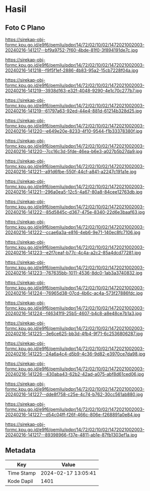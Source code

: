 # Hasil

## Foto C Plano

https://sirekap-obj-formc.kpu.go.id/e9f6/pemilu/pdpr/14/72/02/10/02/1472021002003-20240216-141217--bf9a9752-7f60-4bde-81f0-3f894191de7c.jpg

https://sirekap-obj-formc.kpu.go.id/e9f6/pemilu/pdpr/14/72/02/10/02/1472021002003-20240216-141218--f9f5f1ef-2886-4b83-95a2-15cb7228f04a.jpg

https://sirekap-obj-formc.kpu.go.id/e9f6/pemilu/pdpr/14/72/02/10/02/1472021002003-20240216-141219--3938d163-e32f-4048-9290-4e1c70c277b7.jpg

https://sirekap-obj-formc.kpu.go.id/e9f6/pemilu/pdpr/14/72/02/10/02/1472021002003-20240216-141219--61797a63-92ed-44e4-881d-61214b328d25.jpg

https://sirekap-obj-formc.kpu.go.id/e9f6/pemilu/pdpr/14/72/02/10/02/1472021002003-20240216-141220--e649e20e-8233-4f10-9544-f1b33378380f.jpg

https://sirekap-obj-formc.kpu.go.id/e9f6/pemilu/pdpr/14/72/02/10/02/1472021002003-20240216-141220--7cc16c3d-5fde-46ea-b6e3-a027b5b27da9.jpg

https://sirekap-obj-formc.kpu.go.id/e9f6/pemilu/pdpr/14/72/02/10/02/1472021002003-20240216-141221--a91d6fbe-550f-44cf-a841-a2247c191a1e.jpg

https://sirekap-obj-formc.kpu.go.id/e9f6/pemilu/pdpr/14/72/02/10/02/1472021002003-20240216-141221--296a0ea5-12c5-4a67-80a8-84cee12763db.jpg

https://sirekap-obj-formc.kpu.go.id/e9f6/pemilu/pdpr/14/72/02/10/02/1472021002003-20240216-141222--85d5845c-d367-475e-8340-22d6e3baaf63.jpg

https://sirekap-obj-formc.kpu.go.id/e9f6/pemilu/pdpr/14/72/02/10/02/1472021002003-20240216-141222--ccae6a3a-e816-4eb6-9e71-140ec8fc7106.jpg

https://sirekap-obj-formc.kpu.go.id/e9f6/pemilu/pdpr/14/72/02/10/02/1472021002003-20240216-141223--e2f7ceaf-b77c-4c4a-a2c2-85a4dcd77281.jpg

https://sirekap-obj-formc.kpu.go.id/e9f6/pemilu/pdpr/14/72/02/10/02/1472021002003-20240216-141223--767635bb-1011-4536-8dc0-1ab3a3740832.jpg

https://sirekap-obj-formc.kpu.go.id/e9f6/pemilu/pdpr/14/72/02/10/02/1472021002003-20240216-141224--76965d38-07cd-4b6c-ac4a-573f27886fdc.jpg

https://sirekap-obj-formc.kpu.go.id/e9f6/pemilu/pdpr/14/72/02/10/02/1472021002003-20240216-141224--f46341f9-25b5-4607-b4c8-a8e48ce7b1a3.jpg

https://sirekap-obj-formc.kpu.go.id/e9f6/pemilu/pdpr/14/72/02/10/02/1472021002003-20240216-141225--3e6ce625-bb3d-4fb4-9f71-6c2536806287.jpg

https://sirekap-obj-formc.kpu.go.id/e9f6/pemilu/pdpr/14/72/02/10/02/1472021002003-20240216-141225--24a6a4c4-d5b9-4c36-9d82-e3970ce7da98.jpg

https://sirekap-obj-formc.kpu.go.id/e9f6/pemilu/pdpr/14/72/02/10/02/1472021002003-20240216-141226--430aba43-62b2-42ad-a075-abf8d61ced06.jpg

https://sirekap-obj-formc.kpu.go.id/e9f6/pemilu/pdpr/14/72/02/10/02/1472021002003-20240216-141227--dde8f758-c25e-4c74-b762-30cc561ab880.jpg

https://sirekap-obj-formc.kpu.go.id/e9f6/pemilu/pdpr/14/72/02/10/02/1472021002003-20240216-141227--d54c04ff-f26f-466c-806e-f268891a0e84.jpg

https://sirekap-obj-formc.kpu.go.id/e9f6/pemilu/pdpr/14/72/02/10/02/1472021002003-20240216-141217--89398966-f37e-4811-ab1e-87fb1303ef1a.jpg


## Metadata

| Key        | Value               |
| ---------- | ------------------- |
| Time Stamp | 2024-02-17 13:05:41 |
| Kode Dapil | 1401                |



